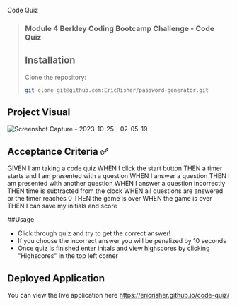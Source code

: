 Code Quiz
>### Module 4 Berkley Coding Bootcamp Challenge - Code Quiz
>
>## Installation
>
>Clone the repository:
>
>```sh
>git clone git@github.com:EricRisher/password-generator.git
>```
>
## Project Visual
![Screenshot Capture - 2023-10-25 - 02-05-19](https://github.com/EricRisher/code-quiz/assets/109945090/2161604d-bb22-4a2d-931c-eaeefd76f55c)


## Acceptance Criteria ✅
GIVEN I am taking a code quiz
WHEN I click the start button
THEN a timer starts and I am presented with a question
WHEN I answer a question
THEN I am presented with another question
WHEN I answer a question incorrectly
THEN time is subtracted from the clock
WHEN all questions are answered or the timer reaches 0
THEN the game is over
WHEN the game is over
THEN I can save my initials and score

##Usage

* Click through quiz and try to get the correct answer!
* If you choose the incorrect answer you will be penalized by 10 seconds
* Once quiz is finished enter initals and view highscores by clicking "Highscores" in the top left corner

## Deployed Application
You can view the live application here
https://ericrisher.github.io/code-quiz/
